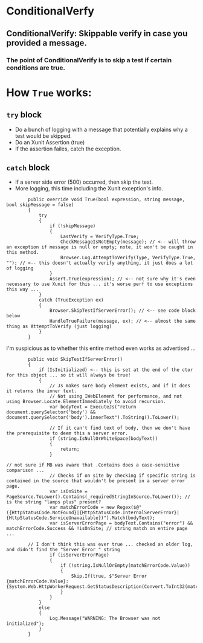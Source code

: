 # ConditionalVerfy

## ConditionalVerify: Skippable verify in case you provided a message.
### The point of ConditionalVerify is to skip a test if certain conditions are true.

# How `True` works:
## `try` block
* Do a bunch of logging with a message that potentially explains why a test would be skipped.
* Do an Xunit Assertion (true)
* If the assertion failes, catch the exception. 
## `catch` block
* If a server side error (500) occurred, then skip the test.
* More logging, this time including the Xunit exception's info.

```
        public override void True(bool expression, string message, bool skipMessage = false)
        {
            try
            {
                if (!skipMessage)
                {
                    LastVerify = VerifyType.True;
                    CheckMessageIsNotEmpty(message); // <-- will throw an exception if message is null or empty; note, it won't be caught in this method.
                    Browser.Log.AttemptToVerify(Type, VerifyType.True, ""); // <-- this doesn't actually verify anything, it just does a lot of logging 
                }
                Assert.True(expression); // <-- not sure why it's even necessary to use Xunit for this ... it's worse perf to use exceptions this way ...
            }
            catch (TrueException ex)
            {
                Browser.SkipTestIfServerError(); // <-- see code block below
                HandleTrueFailure(message, ex); // <-- almost the same thing as AttemptToVerify (just logging)
            }
        }

```

I'm suspicious as to whether this entire method even works as advertised ...
```
        public void SkipTestIfServerError()
        {
            if (IsInitialized) <-- this is set at the end of the ctor for this object ... so it will always be true!
            {
                // Js makes sure body element exists, and if it does it returns the inner text.
                // Not using IWebElement for performance, and not using Browser.Locate.ElementImmediately to avoid recursion.
                var bodyText = ExecuteJs("return document.querySelector('body') && document.querySelector('body').innerText").ToString().ToLower();

                // If it can't find text of body, then we don't have the prerequisite to deem this a server error.
                if (string.IsNullOrWhiteSpace(bodyText))
                {
                    return;
                }

// not sure if MB was aware that .Contains does a case-sensitive comparison ...
                // Checks if on site by checking if specific string is contained in the source that wouldn't be present in a server error page.
                var isOnSite = PageSource.ToLower().Contains(_requiredStringInSource.ToLower()); // is the string "lamps plus" present?
                var matchErrorCode = new Regex($@"({HttpStatusCode.NotFound}|{HttpStatusCode.InternalServerError}|{HttpStatusCode.ServiceUnavailable})").Match(bodyText);
                var isServerErrorPage = bodyText.Contains("error") && matchErrorCode.Success && !isOnSite; // string match on entire page ... 

		// I don't think this was ever true ... checked an older log, and didn't find the "Server Error " string
                if (isServerErrorPage)
                {
                    if (!string.IsNullOrEmpty(matchErrorCode.Value))
                    {
                        Skip.If(true, $"Server Error {matchErrorCode.Value}: {System.Web.HttpWorkerRequest.GetStatusDescription(Convert.ToInt32(matchErrorCode.Value))}");
                    }
                }
            }
            else
            {
                Log.Message("WARNING: The Browser was not initialized");
            }
        }

```

